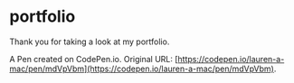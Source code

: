 # portfolio

Thank you for taking a look at my portfolio.

A Pen created on CodePen.io. Original URL: [https://codepen.io/lauren-a-mac/pen/mdVpVbm](https://codepen.io/lauren-a-mac/pen/mdVpVbm).

